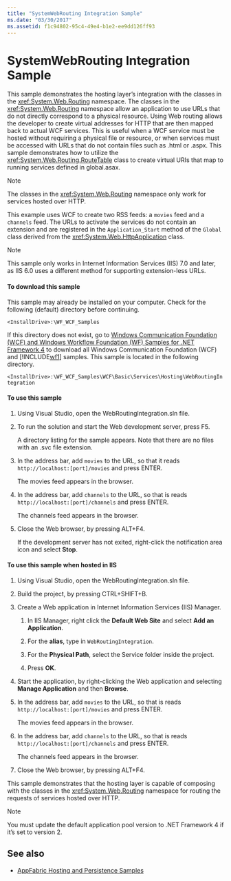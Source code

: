 ```yaml
---
title: "SystemWebRouting Integration Sample"
ms.date: "03/30/2017"
ms.assetid: f1c94802-95c4-49e4-b1e2-ee9dd126ff93
---
```

# SystemWebRouting Integration Sample
This sample demonstrates the hosting layer’s integration with the classes in the <xref:System.Web.Routing> namespace. The classes in the <xref:System.Web.Routing> namespace allow an application to use URLs that do not directly correspond to a physical resource. Using Web routing allows the developer to create virtual addresses for HTTP that are then mapped back to actual WCF services. This is useful when a WCF service must be hosted without requiring a physical file or resource, or when services must be accessed with URLs that do not contain files such as .html or .aspx. This sample demonstrates how to utilize the <xref:System.Web.Routing.RouteTable> class to create virtual URIs that map to running services defined in global.asax. 

> [!NOTE]
> The classes in the <xref:System.Web.Routing> namespace only work for services hosted over HTTP.  
  
This example uses WCF to create two RSS feeds: a `movies` feed and a `channels` feed. The URLs to activate the services do not contain an extension and are registered in the `Application_Start` method of the `Global` class derived from the <xref:System.Web.HttpApplication> class.  
  
> [!NOTE]
> This sample only works in Internet Information Services (IIS) 7.0 and later, as IIS 6.0 uses a different method for supporting extension-less URLs.  

#### To download this sample
  
This sample may already be installed on your computer. Check for the following (default) directory before continuing.  
   
`<InstallDrive>:\WF_WCF_Samples`  
   
 If this directory does not exist, go to [Windows Communication Foundation (WCF) and Windows Workflow Foundation (WF) Samples for .NET Framework 4](https://www.microsoft.com/download/details.aspx?id=21459) to download all Windows Communication Foundation (WCF) and [!INCLUDE[wf1](../../../../includes/wf1-md.md)] samples. This sample is located in the following directory.  
   
`<InstallDrive>:\WF_WCF_Samples\WCF\Basic\Services\Hosting\WebRoutingIntegration`  
  
#### To use this sample  
  
1. Using Visual Studio, open the WebRoutingIntegration.sln file.  
  
2. To run the solution and start the Web development server, press F5.  
  
     A directory listing for the sample appears. Note that there are no files with an .svc file extension.  
  
3. In the address bar, add `movies` to the URL, so that it reads `http://localhost:[port]/movies` and press ENTER.  
  
     The movies feed appears in the browser.  
  
4. In the address bar, add `channels` to the URL, so that is reads `http://localhost:[port]/channels` and press ENTER.  
  
     The channels feed appears in the browser.  
  
5. Close the Web browser, by pressing ALT+F4.  
  
     If the development server has not exited, right-click the notification area icon and select **Stop**.  
  
#### To use this sample when hosted in IIS  
  
1. Using Visual Studio, open the WebRoutingIntegration.sln file.  
  
2. Build the project, by pressing CTRL+SHIFT+B.  
  
3. Create a Web application in Internet Information Services (IIS) Manager.  
  
    1. In IIS Manager, right click the **Default Web Site** and select **Add an Application**.  
  
    2. For the **alias**, type in `WebRoutingIntegration`.  
  
    3. For the **Physical Path**, select the Service folder inside the project.  
  
    4. Press **OK**.  
  
4. Start the application, by right-clicking the Web application and selecting **Manage Application** and then **Browse**.  
  
5. In the address bar, add `movies` to the URL, so that is reads `http://localhost:[port]/movies` and press ENTER.  
  
     The movies feed appears in the browser.  
  
6. In the address bar, add `channels` to the URL, so that is reads `http://localhost:[port]/channels` and press ENTER.  
  
     The channels feed appears in the browser.  
  
7. Close the Web browser, by pressing ALT+F4.  
  
 This sample demonstrates that the hosting layer is capable of composing with the classes in the <xref:System.Web.Routing> namespace for routing the requests of services hosted over HTTP.  
  
> [!NOTE]
> You must update the default application pool version to .NET Framework 4 if it’s set to version 2.  
  
## See also

- [AppFabric Hosting and Persistence Samples](https://go.microsoft.com/fwlink/?LinkId=193961)
